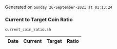 Generated on `Sunday 26-September-2021 at 01:13:24`

### Current to Target Coin Ratio
`current_coin_ratio.sh`

Date|Current|Target|Ratio
---|---|---|---
